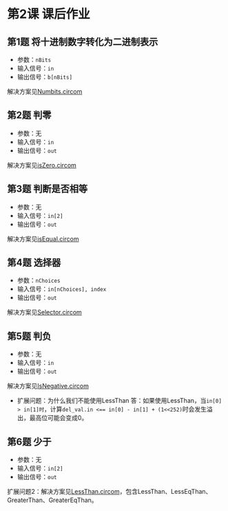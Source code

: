 # 第2课 课后作业

## 第1题 将十进制数字转化为二进制表示

- 参数：`nBits`
- 输入信号：`in`
- 输出信号：`b[nBits]`

解决方案见[Numbits.circom](/Lecture2_Code/NumBits.circom)

## 第2题 判零

- 参数：无
- 输入信号：`in`
- 输出信号：`out`

解决方案见[isZero.circom](/Lecture2_Code/isZero.circom)

## 第3题 判断是否相等

- 参数：无
- 输入信号：`in[2]`
- 输出信号：`out`

解决方案见[isEqual.circom](/Lecture2_Code/isEqual.circom)


## 第4题 选择器

- 参数：`nChoices`
- 输入信号：`in[nChoices], index`
- 输出信号：`out`

解决方案见[Selector.circom](/Lecture2_Code/Selector.circom)

## 第5题 判负

- 参数：无
- 输入信号：`in`
- 输出信号：`out`

解决方案见[IsNegative.circom](/Lecture2_Code/IsNegative.circom)
- 扩展问题：为什么我们不能使用LessThan
答：如果使用LessThan，当`in[0] > in[1]时`，计算`del_val.in <== in[0] - in[1] + (1<<252)`时会发生溢出，最高位可能会变成0。

## 第6题 少于

- 参数：无
- 输入信号：`in[2]`
- 输出信号：`out`

扩展问题2：解决方案见[LessThan.circom](/Lecture2_Code/LessThan.circom)，包含LessThan、LessEqThan、GreaterThan、GreaterEqThan。
